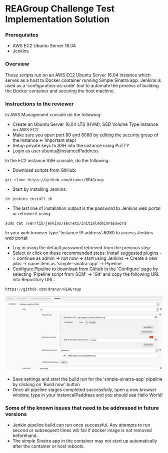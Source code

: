 # REAGroup Challenge Test Implementation Solution

### Prerequisites

- AWS EC2 Ubuntu Server 16.04
- Jenkins 

### Overview

These scripts run on an AWS EC2 Ubuntu Server 16.04 instance which serves as a host to Docker container running Simple Sinatra app. Jenkins is used as a 'configuration-as-code' tool to automate the process of building the Docker container and securing the host machine.

### Instructions to the reviewer

In AWS Management console do the following:

- Create an Ubuntu Server 16.04 LTS (HVM), SSD Volume Type Instance on AWS EC2
- Make sure you open port 80 and 8080 by editing the security group of the instance <- Important step!
- Setup private keys to SSH into the instance using PuTTY
- Login as user ubuntu@InstanceIPaddress


In the EC2 instance SSH console, do the following:

- Download scripts from GitHub:

```
git clone https://github.com/dranur/REAGroup
```
- Start by installing Jenkins:

```
sh jenkins_install.sh
```
- The last line of installation output is the password to Jenkins web portal or retrieve it using
```
sudo cat /var/lib/jenkins/secrets/initialAdminPassword
```

In your web browser type 'Instance IP address':8080 to access Jenkins web portal:

- Log in using the default password retrieved from the previous step
- Select or click on these recommended steps: Install suggested plugins -> continue as admin -> not now -> start using Jenkins -> Create a new jobs -> name item as 'simple-sinatra-app' -> Pipeline
- Configure Pipeline to download from Github in the 'Configure' page by selecting 'Pipeline script from SCM' -> 'Git' and copy the following URL into Repository URL:
```
https://github.com/dranur/REAGroup
```

![Jenkins](https://github.com/dranur/REAGroup/blob/master/jenkins-github.png)

- Save settings and start the build run for the 'simple-sinatra-app' pipeline by clicking on 'Build now' button
- Once all pipeline stages completed successfully, open a new browser window, type in your InstanceIPaddress and you should see Hello World!

### Some of the known issues that need to be addressed in future versions

- Jenkin pipeline build can run once successful. Any attempts to run second or subsequent times  will fail if docker image is not removed beforehand.
- The simple Sinatra app in the container may not start up automatically after the container or host reboots.

